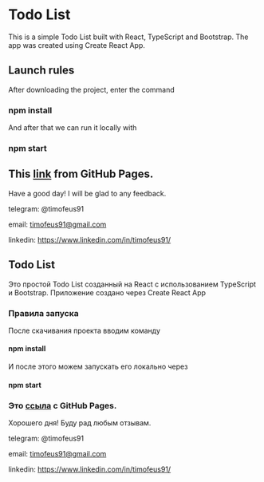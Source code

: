 # Todo List

This is a simple Todo List built with React, TypeScript and Bootstrap.
The app was created using Create React App.

## Launch rules

After downloading the project, enter the command

### npm install

And after that we can run it locally with

### npm start

## This [link](https://timofeus91.github.io/todolist-react-typescript/) from GitHub Pages.


Have a good day! I will be glad to any feedback.

telegram: @timofeus91

email: timofeus91@gmail.com

linkedin: https://www.linkedin.com/in/timofeus91/

## Todo List

Это простой Todo List созданный на React с использованием TypeScript и Bootstrap.
Приложение создано через Create React App

### Правила запуска

После скачивания проекта вводим команду

#### npm install

И после этого можем запускать его локально через

#### npm start


### Это [ссыла](https://timofeus91.github.io/todolist-react-typescript/) с GitHub Pages.


Хорошего дня! Буду рад любым отзывам.

telegram: @timofeus91

email: timofeus91@gmail.com

linkedin: https://www.linkedin.com/in/timofeus91/ 


